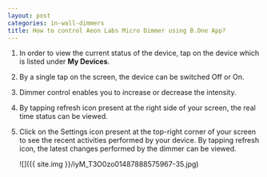 ```yaml
---
layout: post
categories: in-wall-dimmers
title: How to control Aeon Labs Micro Dimmer using B.One App?
---
```


1. In order to view the current status of the device, tap on the device which is listed under **My Devices**.

2. By a single tap on the screen, the device can be switched Off or On.

3. Dimmer control enables you to increase or decrease the intensity.

4. By tapping refresh icon present at the right side of your screen, the real time status can be viewed.

5. Click on the Settings icon present at the top-right corner of your screen to see the recent activities performed by your device. By tapping refresh icon, the latest changes performed by the dimmer can be viewed.

    ![]({{ site.img }}/iyM_T3O0zo01487888575967-35.jpg)